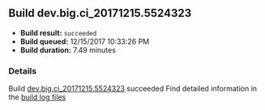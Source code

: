 ## Build dev.big.ci_20171215.5524323
- **Build result:** `succeeded`
- **Build queued:** 12/15/2017 10:33:26 PM
- **Build duration:** 7.49 minutes
### Details
Build [dev.big.ci_20171215.5524323](https://winappstudio.visualstudio.com/web/build.aspx?pcguid=a4ef43be-68ce-4195-a619-079b4d9834c2&builduri=vstfs%3a%2f%2f%2fBuild%2fBuild%2f24323) succeeded
Find detailed information in the [build log files](https://uwpctdiags.blob.core.windows.net/buildlogs/dev.big.ci_20171215.5524323_logs.zip)
